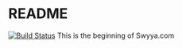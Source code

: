 # README
[![Build Status](https://travis-ci.org/karazlab/swyya.svg?branch=master)](https://travis-ci.org/karazlab/swyya)
This is the beginning of Swyya.com
